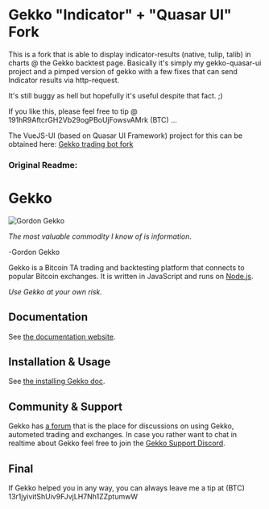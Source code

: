 # Gekko "Indicator" + "Quasar UI" Fork

This is a fork that is able to display indicator-results (native, tulip, talib) in charts @ the Gekko backtest page.
Basically it's simply my gekko-quasar-ui project and a pimped version of gekko with a few fixes that can send Indicator results via http-request.

It's still buggy as hell but hopefully it's useful despite that fact. ;)

If you like this, please feel free to tip @ 191hR9AftcrGH2Vb29ogPBoUjFowsvAMrk (BTC) ...

The VueJS-UI (based on Quasar UI Framework) project for this can be obtained here: [Gekko trading bot fork](https://github.com/h256/gekko-quasar-ui)

### Original Readme:

# Gekko 

![Gordon Gekko](http://mikevanrossum.nl/static/gekko.jpg)

*The most valuable commodity I know of is information.*

-Gordon Gekko

Gekko is a Bitcoin TA trading and backtesting platform that connects to popular Bitcoin exchanges. It is written in JavaScript and runs on [Node.js](http://nodejs.org).

*Use Gekko at your own risk.*

## Documentation

See [the documentation website](https://gekko.wizb.it/docs/introduction/about_gekko.html).

## Installation & Usage

See [the installing Gekko doc](https://gekko.wizb.it/docs/installation/installing_gekko.html).

## Community & Support

Gekko has [a forum](https://forum.gekko.wizb.it/) that is the place for discussions on using Gekko, autometed trading and exchanges. In case you rather want to chat in realtime about Gekko feel free to join the [Gekko Support Discord](https://discord.gg/26wMygt).

## Final

If Gekko helped you in any way, you can always leave me a tip at (BTC) 13r1jyivitShUiv9FJvjLH7Nh1ZZptumwW
